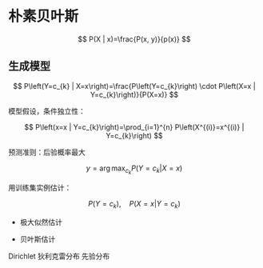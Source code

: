 # 朴素贝叶斯

$$
P(X | x)=\frac{P(x, y)}{p(x)}
$$

## 生成模型

$$
P\left(Y=c_{k} | X=x\right)=\frac{P\left(Y=c_{k}\right) \cdot P\left(X=x | Y=c_{k}\right)}{P(X=x)}
$$

模型假设，条件独立性：

$$
P\left(x=x | Y=c_{k}\right)=\prod_{i=1}^{n} P\left(X^{(i)}=x^{(i)} | Y=c_{k}\right)
$$

预测准则：后验概率最大

$$
y=\arg \max _{c_{k}} P\left(Y=c_{k} | X=x\right)
$$


用训练集实例估计：

$$
P\left(Y=c_{k}\right), \quad P\left(X=x | Y=c_{k}\right)
$$

- 极大似然估计

- 贝叶斯估计

Dirichlet 狄利克雷分布 先验分布
